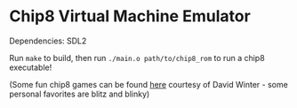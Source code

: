 # Chip8 Virtual Machine Emulator

Dependencies: SDL2

Run `make` to build, then run `./main.o path/to/chip8_rom` to run a chip8 executable!

(Some fun chip8 games can be found [here](http://www.pong-story.com/chip8/) courtesy of David Winter - some personal favorites are blitz and blinky)